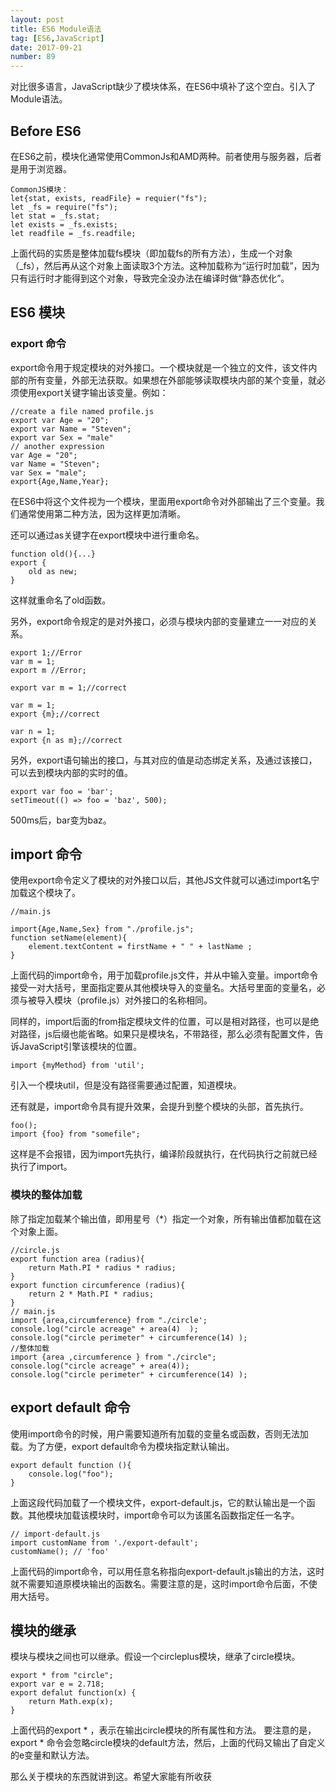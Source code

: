 ```yaml
---
layout: post
title: ES6 Module语法
tag: [ES6,JavaScript]
date: 2017-09-21
number: 89
---
```


对比很多语言，JavaScript缺少了模块体系，在ES6中填补了这个空白。引入了Module语法。

## Before ES6

在ES6之前，模块化通常使用CommonJs和AMD两种。前者使用与服务器，后者是用于浏览器。

    CommonJS模块：
    let{stat, exists, readFile} = requier("fs");
    let _fs = require("fs");
    let stat = _fs.stat;
    let exists = _fs.exists;
    let readfile = _fs.readfile;

上面代码的实质是整体加载fs模块（即加载fs的所有方法），生成一个对象（_fs），然后再从这个对象上面读取3个方法。这种加载称为“运行时加载”，因为只有运行时才能得到这个对象，导致完全没办法在编译时做“静态优化”。

## ES6 模块

### export 命令

export命令用于规定模块的对外接口。一个模块就是一个独立的文件，该文件内部的所有变量，外部无法获取。如果想在外部能够读取模块内部的某个变量，就必须使用export关键字输出该变量。例如：

    //create a file named profile.js
    export var Age = "20";
    export var Name = "Steven";
    export var Sex = "male"
    // another expression
    var Age = "20";
    var Name = "Steven";
    var Sex = "male";
    export{Age,Name,Year};

在ES6中将这个文件视为一个模块，里面用export命令对外部输出了三个变量。我们通常使用第二种方法，因为这样更加清晰。

还可以通过as关键字在export模块中进行重命名。

    function old(){...}
    export {
        old as new;
    }

这样就重命名了old函数。

另外，export命令规定的是对外接口，必须与模块内部的变量建立一一对应的关系。

    export 1;//Error
    var m = 1;
    export m //Error;

    export var m = 1;//correct
    
    var m = 1;
    export {m};//correct

    var n = 1;
    export {n as m};//correct

另外，export语句输出的接口，与其对应的值是动态绑定关系，及通过该接口，可以去到模块内部的实时的值。

    export var foo = 'bar';
    setTimeout(() => foo = 'baz', 500);

500ms后，bar变为baz。

## import 命令

使用export命令定义了模块的对外接口以后，其他JS文件就可以通过import名宁加载这个模块了。

    //main.js

    import{Age,Name,Sex} from "./profile.js";
    function setName(element){
        element.textContent = firstName + " " + lastName ;
    }

上面代码的import命令，用于加载profile.js文件，并从中输入变量。import命令接受一对大括号，里面指定要从其他模块导入的变量名。大括号里面的变量名，必须与被导入模块（profile.js）对外接口的名称相同。

同样的，import后面的from指定模块文件的位置，可以是相对路径，也可以是绝对路径，js后缀也能省略。如果只是模块名，不带路径，那么必须有配置文件，告诉JavaScript引擎该模块的位置。

    import {myMethod} from 'util';

引入一个模块util，但是没有路径需要通过配置，知道模块。

还有就是，import命令具有提升效果，会提升到整个模块的头部，首先执行。

    foo();
    import {foo} from "somefile";

这样是不会报错，因为import先执行，编译阶段就执行，在代码执行之前就已经执行了import。

### 模块的整体加载

除了指定加载某个输出值，即用星号（*）指定一个对象，所有输出值都加载在这个对象上面。

    //circle.js
    export function area (radius){
        return Math.PI * radius * radius;
    }
    export function circumference (radius){
        return 2 * Math.PI * radius;
    }
    // main.js
    import {area,circumference} from "./circle';
    console.log("circle acreage" + area(4)  );
    console.log("circle perimeter" + circumference(14) );
    //整体加载
    import {area ,circumference } from "./circle";
    console.log("circle acreage" + area(4));
    console.log("circle perimeter" + circumference(14) );

## export default 命令

使用import命令的时候，用户需要知道所有加载的变量名或函数，否则无法加载。为了方便，export default命令为模块指定默认输出。

    export default function (){
        console.log("foo");
    }

上面这段代码加载了一个模块文件，export-default.js，它的默认输出是一个函数。其他模块加载该模块时，import命令可以为该匿名函数指定任一名字。

    // import-default.js
    import customName from './export-default';
    customName(); // 'foo'

上面代码的import命令，可以用任意名称指向export-default.js输出的方法，这时就不需要知道原模块输出的函数名。需要注意的是，这时import命令后面，不使用大括号。


## 模块的继承

模块与模块之间也可以继承。假设一个circleplus模块，继承了circle模块。

    export * from "circle";
    export var e = 2.718;
    export defalut function(x) {
        return Math.exp(x);
    }

上面代码的export * ，表示在输出circle模块的所有属性和方法。 要注意的是，export * 命令会忽略circle模块的default方法，然后，上面的代码又输出了自定义的e变量和默认方法。

那么关于模块的东西就讲到这。希望大家能有所收获